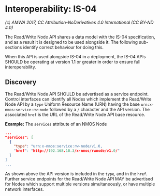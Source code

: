 # Interoperability: IS-04

_(c) AMWA 2017, CC Attribution-NoDerivatives 4.0 International (CC BY-ND 4.0)_

The Read/Write Node API shares a data model with the IS-04 specification, and as a result it is designed to be used alongside it. The following sub-sections identify correct behaviour for doing this.

When this API is used alongside IS-04 in a deployment, the IS-04 APIs SHOULD be operating at version 1.1 or greater in order to ensure full interoperability.

## Discovery

The Read/Write Node API SHOULD be advertised as a service endpoint.
Control interfaces can identify all Nodes which implement the Read/Write Node API by a `type` Uniform Resource Name (URN) having the base `urn:x-nmos:service:rw-node` followed by a `/` character and the API version.
The associated `href` is the URL of the Read/Write Node API base resource.

**Example:** The `services` attribute of an NMOS Node

```json
...
"services": [
  {
    "type": "urn:x-nmos:service:rw-node/v1.0,
    "href": "http://192.168.10.3/x-nmos/rwnode/v1.0/"
  }
]
...
```

As shown above the API version is included in the `type`, and in the `href`. Further service endpoints for the Read/Write Node API MAY be advertised for Nodes which support multiple versions simultaneously, or have multiple network interfaces.
